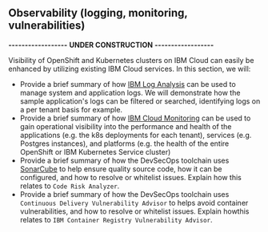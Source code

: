 ## Observability (logging, monitoring, vulnerabilities)

**------------------**
**UNDER CONSTRUCTION**
**------------------**

Visibility of OpenShift and Kubernetes clusters on IBM Cloud can easily be enhanced by utilizing existing IBM Cloud services.  In this section, we will:

* Provide a brief summary of how [IBM Log Analysis](https://cloud.ibm.com/docs/log-analysis?topic=log-analysis-getting-started) can be used to manage system and application logs.  We will demonstrate how the sample application's logs can be filtered or searched, identifying logs on a per tenant basis for example.
* Provide a brief summary of how [IBM Cloud Monitoring](https://cloud.ibm.com/docs/monitoring?topic=monitoring-getting-started) can be used to gain operational visibility into the performance and health of the applications (e.g. the k8s deployments for each tenant), services (e.g. Postgres instances), and platforms (e.g. the health of the entire OpenShift or IBM Kubernetes Service cluster) 
* Provide a brief summary of how the DevSecOps toolchain uses [SonarCube](https://cloud.ibm.com/docs/devsecops?topic=ContinuousDelivery-sonarqube) to help ensure quality source code, how it can be configured, and how to resolve or whitelist issues.  Explain how this relates to `Code Risk Analyzer`.
* Provide a brief summary of how the DevSecOps toolchain uses `Continuous Delivery Vulnerability Advisor` to helps avoid container vulnerabilities, and how to resolve or whitelist issues.  Explain howthis relates to `IBM Container Registry Vulnerability Advisor`.